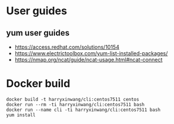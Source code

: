 # User guides
## yum user guides
 * https://access.redhat.com/solutions/10154
 * https://www.electrictoolbox.com/yum-list-installed-packages/
 * https://nmap.org/ncat/guide/ncat-usage.html#ncat-connect
# Docker build
```
docker build -t harryxinwang/cli:centos7511 centos
docker run --rm -ti harryxinwang/cli:centos7511 bash
docker run --name cli -ti harryxinwang/cli:centos7511 bash
yum install
```
